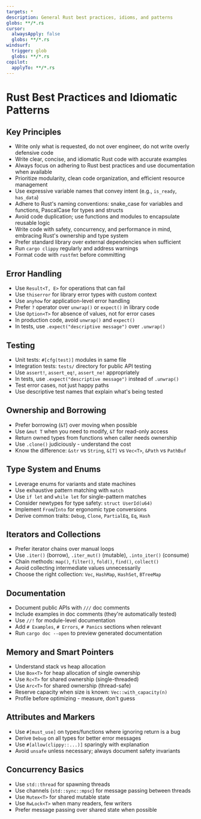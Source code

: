 ```yaml
---
targets: *
description: General Rust best practices, idioms, and patterns
globs: **/*.rs
cursor:
  alwaysApply: false
  globs: **/*.rs
windsurf:
  trigger: glob
  globs: **/*.rs
copilot:
  applyTo: **/*.rs
---
```

# Rust Best Practices and Idiomatic Patterns

## Key Principles

- Write only what is requested, do not over engineer, do not write overly defensive code
- Write clear, concise, and idiomatic Rust code with accurate examples
- Always focus on adhering to Rust best practices and use documentation when available
- Prioritize modularity, clean code organization, and efficient resource management
- Use expressive variable names that convey intent (e.g., `is_ready`, `has_data`)
- Adhere to Rust's naming conventions: snake_case for variables and functions, PascalCase for types and structs
- Avoid code duplication; use functions and modules to encapsulate reusable logic
- Write code with safety, concurrency, and performance in mind, embracing Rust's ownership and type system
- Prefer standard library over external dependencies when sufficient
- Run `cargo clippy` regularly and address warnings
- Format code with `rustfmt` before committing

## Error Handling

- Use `Result<T, E>` for operations that can fail
- Use `thiserror` for library error types with custom context
- Use `anyhow` for application-level error handling
- Prefer `?` operator over `unwrap()` or `expect()` in library code
- Use `Option<T>` for absence of values, not for error cases
- In production code, avoid `unwrap()` and `expect()`
- In tests, use `.expect("descriptive message")` over `.unwrap()`

## Testing

- Unit tests: `#[cfg(test)]` modules in same file
- Integration tests: `tests/` directory for public API testing
- Use `assert!`, `assert_eq!`, `assert_ne!` appropriately
- In tests, use `.expect("descriptive message")` instead of `.unwrap()`
- Test error cases, not just happy paths
- Use descriptive test names that explain what's being tested

## Ownership and Borrowing

- Prefer borrowing (`&T`) over moving when possible
- Use `&mut T` when you need to modify, `&T` for read-only access
- Return owned types from functions when caller needs ownership
- Use `.clone()` judiciously - understand the cost
- Know the difference: `&str` vs `String`, `&[T]` vs `Vec<T>`, `&Path` vs `PathBuf`

## Type System and Enums

- Leverage enums for variants and state machines
- Use exhaustive pattern matching with `match`
- Use `if let` and `while let` for single-pattern matches
- Consider newtypes for type safety: `struct UserId(u64)`
- Implement `From`/`Into` for ergonomic type conversions
- Derive common traits: `Debug`, `Clone`, `PartialEq`, `Eq`, `Hash`

## Iterators and Collections

- Prefer iterator chains over manual loops
- Use `.iter()` (borrow), `.iter_mut()` (mutable), `.into_iter()` (consume)
- Chain methods: `map()`, `filter()`, `fold()`, `find()`, `collect()`
- Avoid collecting intermediate values unnecessarily
- Choose the right collection: `Vec`, `HashMap`, `HashSet`, `BTreeMap`

## Documentation

- Document public APIs with `///` doc comments
- Include examples in doc comments (they're automatically tested)
- Use `//!` for module-level documentation
- Add `# Examples`, `# Errors`, `# Panics` sections when relevant
- Run `cargo doc --open` to preview generated documentation

## Memory and Smart Pointers

- Understand stack vs heap allocation
- Use `Box<T>` for heap allocation of single ownership
- Use `Rc<T>` for shared ownership (single-threaded)
- Use `Arc<T>` for shared ownership (thread-safe)
- Reserve capacity when size is known: `Vec::with_capacity(n)`
- Profile before optimizing - measure, don't guess

## Attributes and Markers

- Use `#[must_use]` on types/functions where ignoring return is a bug
- Derive `Debug` on all types for better error messages
- Use `#[allow(clippy::...)]` sparingly with explanation
- Avoid `unsafe` unless necessary; always document safety invariants

## Concurrency Basics

- Use `std::thread` for spawning threads
- Use channels (`std::sync::mpsc`) for message passing between threads
- Use `Mutex<T>` for shared mutable state
- Use `RwLock<T>` when many readers, few writers
- Prefer message passing over shared state when possible
